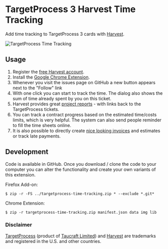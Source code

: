 TargetProcess 3 Harvest Time Tracking
====================

Add time tracking to TargetProcess 3 cards with [Harvest](http://try.hrv.st/3-12573).

![TargetProcess Time Tracking](https://raw.githubusercontent.com/nickdenardis/targetprocess-time-tracking/master/img/targetprocess-time-tracking-440x280.png)

Usage
-----
1. Register the [free Harvest account](http://try.hrv.st/3-12573).
2. Install the [Google Chrome Extension]().
3. Whenever you visit the issues page on GitHub a new button appears next to the "Follow" link
4. With one click you can start to track the time. The dialog also shows the sum of time already spent by you on this ticket.
5. Harvest provides great [project reports](http://try.hrv.st/3-12573) - with links back to the TargetProcess tickets.
6. You can track a contract progress based on the estimated time/costs limits, which is very helpful. The system can also send people reminder to fill the time sheets online.
7. It is also possible to directly create [nice looking invoices](http://try.hrv.st/3-12573) and estimates or track late payments.

Development
-----------

Code is available in GitHub. Once you download / clone the code to your computer you can alter the functionality and create your own variants of this extension.

Firefox Add-on:

    $ zip -r -FS ../targetprocess-time-tracking.zip * --exclude *.git*

Chrome Extension:

    $ zip -r targetprocess-time-tracking.zip manifest.json data img lib


### Disclaimer

[TargetProcess](https://www.targetprocess.com/) (product of [Taucraft Limited](http://taucraft.com/)) and [Harvest](https://www.getharvest.com/) are trademarks and registered in the U.S. and other countries.
